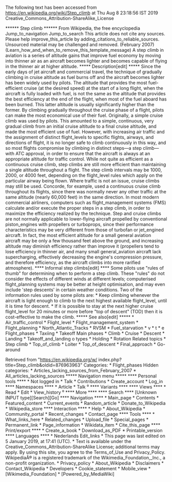 The following text has been accessed from https://en.wikipedia.org/wiki/Step_climb at Thu Aug 8 23:18:56 IST 2019
Creative_Commons_Attribution-ShareAlike_License




















****** Step climb ******
From Wikipedia, the free encyclopedia
Jump_to_navigation Jump_to_search
 This article does not cite any sources. Please help improve_this_article by
 adding_citations_to_reliable_sources. Unsourced material may be challenged and
 removed. (February 2007)(Learn_how_and_when_to_remove_this_template_message)
A step climb in aviation is a series of altitude gains that improve fuel
economy by moving into thinner air as an aircraft becomes lighter and becomes
capable of flying in the thinner air at higher altitude.
***** Description[edit] *****
Since the early days of jet aircraft and commercial travel, the technique of
gradually climbing in cruise altitude as fuel burns off and the aircraft
becomes lighter has been widely used by pilots. The altitude that provides the
most fuel-efficient cruise (at the desired speed) at the start of a long
flight, when the aircraft is fully loaded with fuel, is not the same as the
altitude that provides the best efficiency at the end of the flight, when most
of the fuel aboard has been burned. This latter altitude is usually
significantly higher than the former. By climbing gradually throughout the
cruise phase of a flight, pilots can make the most economical use of their
fuel.
Originally, a simple cruise climb was used by pilots. This amounted to a
simple, continuous, very gradual climb from an initial cruise altitude to a
final cruise altitude, and made the most efficient use of fuel. However, with
increasing air traffic and the assignment of distinct flight_levels to specific
flights, airways, and directions of flight, it is no longer safe to climb
continuously in this way, and so most flights compromise by climbing in
distinct steps—a step climb—with ATC approval, in order to ensure that the
aircraft is always at an appropriate altitude for traffic control. While not
quite as efficient as a continuous cruise climb, step climbs are still more
efficient than maintaining a single altitude throughout a flight. The step
climb intervals may be 1000, 2000, or 4000 feet, depending on the flight_level
rules which apply on the particular airway being flown.
Where traffic is not an issue, cruise climbs may still be used. Concorde, for
example, used a continuous cruise climb throughout its flights, since there was
normally never any other traffic at the same altitude (nearly 60,000 feet) in
the same direction.
In most modern commercial airliners, computers such as flight_management
systems (FMS) calculate and/or execute the proper steps in a step climb, in
order to maximize the efficiency realized by the technique.
Step and cruise climbs are not normally applicable to lower-flying aircraft
propelled by conventional piston_engines with propellers or turboprops, since
their performance characteristics may be very different from those of turbofan
or jet_engined aircraft. In fact, the most efficient altitude for a small
general aviation aircraft may be only a few thousand feet above the ground, and
increasing altitude may diminish efficiency rather than improve it (propellers
tend to lose efficiency in thinner air, and many small general_aviation
aircraft lack supercharging, effectively decreasing the engine's compression
pressure, and therefore efficiency, as the aircraft climbs into more rarified
atmosphere).
**** Informal step climbs[edit] ****
Some pilots use "rules of thumb" for determining when to perform a step climb.
These "rules" do not consider the effects of different winds at different
levels; computerised flight_planning systems may be better at height
optimisation, and may even include 'step descents' in certain weather
conditions. Two of the information rules used by some pilots are:
    * Keep climbing whenever the aircraft is light enough to climb to the next
      highest available flight_level, until it is time for descent.
    * If it is possible to stay at the next higher cruise flight_level for 20
      minutes or more before "top of descent" (TOD) then it is cost-effective
      to make the climb.
***** See also[edit] *****
    * Air_traffic_control
    * Flight_level
    * Flight_management_system
    * Flight_planning
    * North_Atlantic_Tracks
    * RVSM
    * Fuel_starvation
    * v
    * t
    * e
Flight_phases
                   * Taxiing
                   * Takeoff
Main phases        * Climb
                   * Cruise
                   * Descent
                   * Landing
                   * Takeoff_and_landing
                         o types
                   * Holding
                   * Rotation
Related topics     * Step climb
                   * Top_of_climb
                   * Loiter
                   * Top_of_descent
                   * Final_approach
                   * Go-around

Retrieved from "https://en.wikipedia.org/w/
index.php?title=Step_climb&oldid=876963963"
Categories:
    * Flight_phases
Hidden categories:
    * Articles_lacking_sources_from_February_2007
    * All_articles_lacking_sources
***** Navigation menu *****
**** Personal tools ****
    * Not logged in
    * Talk
    * Contributions
    * Create_account
    * Log_in
**** Namespaces ****
    * Article
    * Talk
⁰
**** Variants ****
**** Views ****
    * Read
    * Edit
    * View_history
⁰
**** More ****
**** Search ****
[Unknown INPUT type][Search][Go]
**** Navigation ****
    * Main_page
    * Contents
    * Featured_content
    * Current_events
    * Random_article
    * Donate_to_Wikipedia
    * Wikipedia_store
**** Interaction ****
    * Help
    * About_Wikipedia
    * Community_portal
    * Recent_changes
    * Contact_page
**** Tools ****
    * What_links_here
    * Related_changes
    * Upload_file
    * Special_pages
    * Permanent_link
    * Page_information
    * Wikidata_item
    * Cite_this_page
**** Print/export ****
    * Create_a_book
    * Download_as_PDF
    * Printable_version
**** Languages ****
    * Nederlands
Edit_links
    * This page was last edited on 5 January 2019, at 17:41 (UTC).
    * Text is available under the Creative_Commons_Attribution-ShareAlike
      License; additional terms may apply. By using this site, you agree to the
      Terms_of_Use and Privacy_Policy. WikipediaÂ® is a registered trademark of
      the Wikimedia_Foundation,_Inc., a non-profit organization.
    * Privacy_policy
    * About_Wikipedia
    * Disclaimers
    * Contact_Wikipedia
    * Developers
    * Cookie_statement
    * Mobile_view
    * [Wikimedia_Foundation]
    * [Powered_by_MediaWiki]
